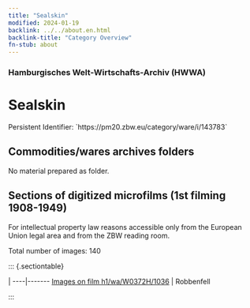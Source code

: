 ```yaml
---
title: "Sealskin"
modified: 2024-01-19
backlink: ../../about.en.html
backlink-title: "Category Overview"
fn-stub: about
---
```


### Hamburgisches Welt-Wirtschafts-Archiv (HWWA)

# Sealskin

<div class="hint">Persistent Identifier: `https://pm20.zbw.eu/category/ware/i/143783`</div>







## Commodities/wares archives folders





No material prepared as folder.



<a id="filmsections" />

## Sections of digitized microfilms (1st filming 1908-1949)

<p>For intellectual property law reasons accessible only from the European Union legal area and from the ZBW reading room.</p>



<p>Total number of images: 140</p>




::: {.sectiontable}

 | 
----|-------
<a class="btn" href="https://pm20.zbw.eu/film/h1/wa/W0372H/1036" rel="nofollow">Images on film h1/wa/W0372H/1036</a> | Robbenfell


:::
















